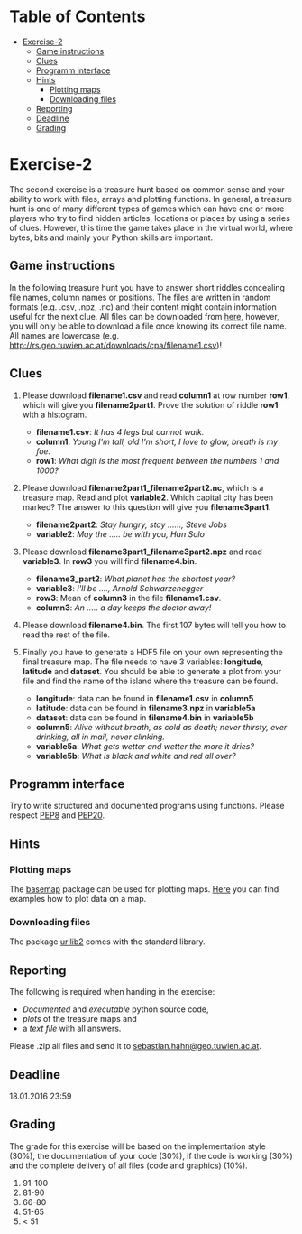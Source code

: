 Table of Contents
=================

  * [Exercise-2](#exercise-2)
    * [Game instructions](#game-instructions)
    * [Clues](#clues)
    * [Programm interface](#programm-interface)
    * [Hints](#hints)
      * [Plotting maps](#plotting-maps)
      * [Downloading files](#downloading-files)
    * [Reporting](#reporting)
    * [Deadline](#deadline)
    * [Grading](#grading)

# Exercise-2

The second exercise is a treasure hunt based on common sense and your ability to
work with files, arrays and plotting functions. In general, a treasure hunt is
one of many different types of games which can have one or more players who try
to find hidden articles, locations or places by using a series of clues.
However, this time the game takes place in the virtual world, where bytes, bits
and mainly your Python skills are important.

## Game instructions

In the following treasure hunt you have to answer short riddles concealing file
names, column names or positions. The files are written in random formats (e.g.
.csv, .npz, .nc) and their content might contain information useful for the next
clue. All files can be downloaded from
[here](http://rs.geo.tuwien.ac.at/downloads/cpa/), however, you will only be
able to download a file once knowing its correct file name. All names are
lowercase (e.g. http://rs.geo.tuwien.ac.at/downloads/cpa/filename1.csv)!

## Clues

1. Please download **filename1.csv** and read **column1** at row number **row1**,
   which will give you **filename2part1**. Prove the solution of riddle **row1**
   with a histogram.
   - **filename1.csv**: *It has 4 legs but cannot walk.*
   - **column1**: *Young I'm tall, old I'm short, I love to glow, breath is my
     foe.*
   - **row1**: *What digit is the most frequent between the numbers 1 and 1000?*

2. Please download **filename2part1_filename2part2.nc**, which is a treasure
   map. Read and plot **variable2**. Which capital city has been marked? The
   answer to this question will give you **filename3part1**.
   - **filename2part2**: *Stay hungry, stay ......, Steve Jobs*
   - **variable2**: *May the ..... be with you, Han Solo*

3. Please download **filename3part1_filename3part2.npz** and read **variable3**. In
   **row3** you will find **filename4.bin**.

   - **filename3_part2**: *What planet has the shortest year?*
   - **variable3**: *I'll be ...., Arnold Schwarzenegger*
   - **row3**: Mean of **column3** in the file **filename1.csv**.
   - **column3**: *An ..... a day keeps the doctor away!*

4. Please download **filename4.bin**. The first 107 bytes will tell you how to
   read the rest of the file. 
  
5. Finally you have to generate a HDF5 file on your own representing the final
   treasure map. The file needs to have 3 variables: **longitude**, **latitude** and
   **dataset**. You should be able to generate a plot from your file and find the
   name of the island where the treasure can be found.

   - **longitude**: data can be found in **filename1.csv** in **column5**
   - **latitude**: data can be found in **filename3.npz** in **variable5a**
   - **dataset**: data can be found in **filename4.bin** in **variable5b**
   - **column5**: *Alive without breath, as cold as death; never thirsty, ever
     drinking, all in mail, never clinking.*
   - **variable5a**: *What gets wetter and wetter the more it dries?*
   - **variable5b**: *What is black and white and red all over?*

## Programm interface

Try to write structured and documented programs using functions. Please respect
[PEP8](https://www.python.org/dev/peps/pep-0008/) and
[PEP20](https://www.python.org/dev/peps/pep-0020/).

## Hints

### Plotting maps

The [basemap](http://matplotlib.org/basemap/) package can be used for plotting
maps. [Here](http://matplotlib.org/basemap/users/examples.html) you can find
examples how to plot data on a map.

### Downloading files

The package [urllib2](https://docs.python.org/2/library/urllib2.html) comes with
the standard library.

## Reporting

The following is required when handing in the exercise:
- *Documented* and *executable* python source code,
- *plots* of the treasure maps and
- a *text file* with all answers.

Please .zip all files and send it to
[sebastian.hahn@geo.tuwien.ac.at](mailto:sebastian.hahn@geo.tuwien.ac.at).

## Deadline

18.01.2016 23:59

## Grading

The grade for this exercise will be based on the implementation style (30%), the
documentation of your code (30%), if the code is working (30%) and the complete
delivery of all files (code and graphics) (10%).

1. 91-100
2. 81-90
3. 66-80
4. 51-65
5. < 51
